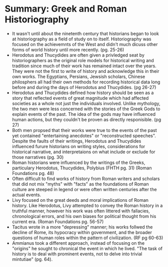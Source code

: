 # Summary: Greek and Roman Historiography
  - It wasn't until about the ninetenth century that historians began to look at historiography as a field of study on to itself. Historiography was focused on the achievemnts of the West and didn't much dicuss other forms of world history until more recently. (pg. 25-26)
  - Herodotus and Thucydides are often given a privledged seat by historiographers as the original role models for historical writing and tradition since much of their work has remained intact over the years. They were not the first to write of history and acknowledge this in their own works. The Egyptians, Persians, Jewsish scholars, Chinese philosphers all had their own methods for recording historical data long before and during the days of Herodotus and Thucydides. (pg 26-27)
  - Herodotus and Thucydides defined how history should be seen as a story that reflected events of great magnitude which had affected societies as a whole not just the individuals involved. Unlike mythology, the two men were less concerned with the stories of the Greek Gods to explain events of the past. The idea of the gods may have influenced human actions, but they couldn't be proven as directly responisible. (pg 27)
  - Both men propsed that their works were true to the events of the past yet contained "entertaining anecdotes" or "reconstructed speeches". Despite the faults of their writings, Herodotus and Thucydides influenced furure historians on writing styles, considerations for historical narrative, and interpretaions on what include or exclude for those narratives (pg. 30)
  - Roman historians were influenced by the writings of the Greeks, particulary Herodotus, Thucydides, Polybius (FHTH pg. 31) (Roman Foundations pg. 48)
  - Often difficult to find works of history from Roman writers and scholars that did not mix "myths" with "facts" as the foundations of Roman culture are steeped in legend or were often written centuries after the actual events.
  - Livy focused on the great deeds and moral implications of Roman history. Like Herodotus, Livy attempted to convey the Roman history in a truthful manner, however his work was often littered with fallacies, chronological errors, and his own biases for political thought from his current era. (Roman Foundations pg. 56-57)
  - Tacitus wrote in a more "depressing" manner; his works follwed the decline of Rome, its hypocracy within government, and the broader questions of human roles within the pattern of civilization. (RF pg 60-63)
  - Ammianus took a different approach, instead of focusing on the "origins" he sought to chronical the event in which he lived. "The task of history is to deal with prominent events, not to delve into trivial mintutiae" (pg. 64).
